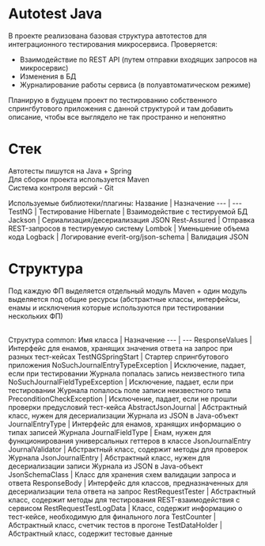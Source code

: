 # Autotest Java
В проекте реализована базовая структура автотестов для интеграционного тестирования микросервиса.
Проверяется:
- Взаимодействие по REST API (путем отправки входящих запросов на микросервис)
- Изменения в БД
- Журналирование работы сервиса (в полуавтоматическом режиме)

Планирую в будущем проект по тестированию собственного спрингбутового приложения с данной структурой и там добавить описание, чтобы все выглядело не так пространно и непонятно

# Стек
Автотесты пишутся на Java + Spring
<br>Для сборки проекта используется Maven
<br>Система контроля версий - Git

Используемые библиотеки/плагины:
Название | Назначение 
--- | --- 
TestNG | Тестирование
Hibernate | Взаимодействие с тестируемой БД
Jackson | Сериализация/десериализация JSON
Rest-Assured | Отправка REST-запросов в тестируемую систему
Lombok | Уменьшение объема кода
Logback | Логирование
everit-org/json-schema | Валидация JSON

# Структура
Под каждую ФП выделяется отдельный модуль Maven + один модуль выделяется под общие ресурсы
(абстрактные классы, интерфейсы, енамы и исключения которые используются при тестировании
нескольких ФП)

<br>Структура common:
Имя класса | Назначение
--- | ---
ResponseValues | Интерфейс для енамов, хранящих значения ответа на запрос при разных тест-кейсах
TestNGSpringStart | Стартер спрингбутового приложения
NoSuchJournalEntryTypeException | Исключение, падает, если при тестировании Журнала попалась запись неизвестного типа
NoSuchJournalFieldTypeException | Исключение, падает, если при тестировании Журнала попалось поле записи неизвестного типа
PreconditionCheckException | Исключение, падает, если не прошли проверки предусловий тест-кейса
AbstractJsonJournal | Абстрактный класс, нужен для десериализации Журнала из JSON в Java-объект
JournalEntryType | Интерфейс для енамов, хранящих информацию о типах записей Журнала
JournalFieldType | Енам, нужен для функционирования универсальных геттеров в классе JsonJournalEntry
JournalValidator | Абстрактный класс, содержит методы для проверок Журнала
JsonJournalEntry | Абстрактный класс, нужен для десериализации записи Журнала из JSON в Java-объект
JsonSchemaClass | Класс для хранения схем валидации запроса и ответа
ResponseBody | Интерфейс для классов, предназначенных для десериализации тела ответа на запрос
RestRequestTester | Абстрактный класс, содержит методы для тестирования REST-взаимодействия с сервисом
RestRequestTestLogData | Класс, содержит информацию о тест-кейсе, необходимую для финального лога
TestCounter | Абстрактный класс, счетчик тестов в прогоне
TestDataHolder | Абстрактный класс, содержит тестовые данные
